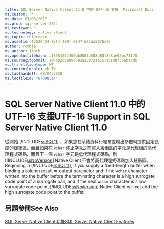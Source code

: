 ```yaml
---
title: SQL Server Native Client 11.0 中的 UTF-16 支援 |Microsoft Docs
ms.custom: ''
ms.date: 03/06/2017
ms.prod: sql-server-2014
ms.reviewer: ''
ms.technology: native-client
ms.topic: reference
ms.assetid: f2520424-8ef4-409f-8147-d83da5076e96
author: rothja
ms.author: jroth
ms.openlocfilehash: af8581071400db888fb508b88f8e8ae93bc71f70
ms.sourcegitcommit: ad4d92dce894592a259721a1571b1d8736abacdb
ms.translationtype: MT
ms.contentlocale: zh-TW
ms.lasthandoff: 08/04/2020
ms.locfileid: "87598314"
---
```

# <a name="utf-16-support-in-sql-server-native-client-110"></a><span data-ttu-id="b7ee6-102">SQL Server Native Client 11.0 中的 UTF-16 支援</span><span class="sxs-lookup"><span data-stu-id="b7ee6-102">UTF-16 Support in SQL Server Native Client 11.0</span></span>
  <span data-ttu-id="b7ee6-103">從開始 [!INCLUDE[ssSQL11](../../../includes/sssql11-md.md)] ，如果您在系結資料行結果或輸出參數時提供固定長度的緩衝區，而且如果在 `wchar` 終止字元之前寫入緩衝區的字元是代理組的高代理程式碼點，而且下一個 `wchar` 字元是低代理程式碼點，則 [!INCLUDE[ssNoVersion](../../../includes/ssnoversion-md.md)] Native Client 不會將高代理程式碼點加入緩衝區。</span><span class="sxs-lookup"><span data-stu-id="b7ee6-103">Beginning in [!INCLUDE[ssSQL11](../../../includes/sssql11-md.md)], if you supply a fixed-length buffer when binding a column result or output parameter and if the `wchar` character written into the buffer before the terminating character is a high surrogate code point of a surrogate pair, and if the next `wchar` character is a low surrogate code point, [!INCLUDE[ssNoVersion](../../../includes/ssnoversion-md.md)] Native Client will not add the high surrogate code point to the buffer.</span></span>  
  
## <a name="see-also"></a><span data-ttu-id="b7ee6-104">另請參閱</span><span class="sxs-lookup"><span data-stu-id="b7ee6-104">See Also</span></span>  
 [<span data-ttu-id="b7ee6-105">SQL Server Native Client 功能</span><span class="sxs-lookup"><span data-stu-id="b7ee6-105">SQL Server Native Client Features</span></span>](sql-server-native-client-features.md)  
  
  

